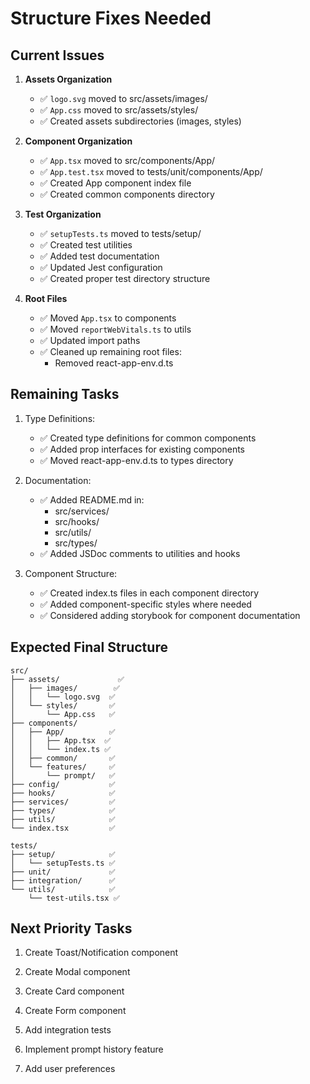 # Structure Fixes Needed

## Current Issues

1. **Assets Organization**
   - ✅ `logo.svg` moved to src/assets/images/
   - ✅ `App.css` moved to src/assets/styles/
   - ✅ Created assets subdirectories (images, styles)

2. **Component Organization**
   - ✅ `App.tsx` moved to src/components/App/
   - ✅ `App.test.tsx` moved to tests/unit/components/App/
   - ✅ Created App component index file
   - ✅ Created common components directory

3. **Test Organization**
   - ✅ `setupTests.ts` moved to tests/setup/
   - ✅ Created test utilities
   - ✅ Added test documentation
   - ✅ Updated Jest configuration
   - ✅ Created proper test directory structure

4. **Root Files**
   - ✅ Moved `App.tsx` to components
   - ✅ Moved `reportWebVitals.ts` to utils
   - ✅ Updated import paths
   - ✅ Cleaned up remaining root files:
     - Removed react-app-env.d.ts

## Remaining Tasks

1. Type Definitions:
   - ✅ Created type definitions for common components
   - ✅ Added prop interfaces for existing components
   - ✅ Moved react-app-env.d.ts to types directory

2. Documentation:
   - ✅ Added README.md in:
     - src/services/
     - src/hooks/
     - src/utils/
     - src/types/
   - ✅ Added JSDoc comments to utilities and hooks

3. Component Structure:
   - ✅ Created index.ts files in each component directory
   - ✅ Added component-specific styles where needed
   - ✅ Considered adding storybook for component documentation

## Expected Final Structure

```
src/
├── assets/             ✅
│   ├── images/        ✅
│   │   └── logo.svg  ✅
│   └── styles/       ✅
│       └── App.css   ✅
├── components/
│   ├── App/          ✅
│   │   ├── App.tsx  ✅
│   │   └── index.ts ✅
│   ├── common/       ✅
│   └── features/     ✅
│       └── prompt/   ✅
├── config/           ✅
├── hooks/            ✅
├── services/         ✅
├── types/            ✅
├── utils/            ✅
└── index.tsx         ✅

tests/
├── setup/            ✅
│   └── setupTests.ts ✅
├── unit/             ✅
├── integration/      ✅
└── utils/            ✅
    └── test-utils.tsx ✅
```

## Next Priority Tasks

1. Create Toast/Notification component
2. Create Modal component
3. Create Card component
4. Create Form component

2. Add integration tests
3. Implement prompt history feature
4. Add user preferences
